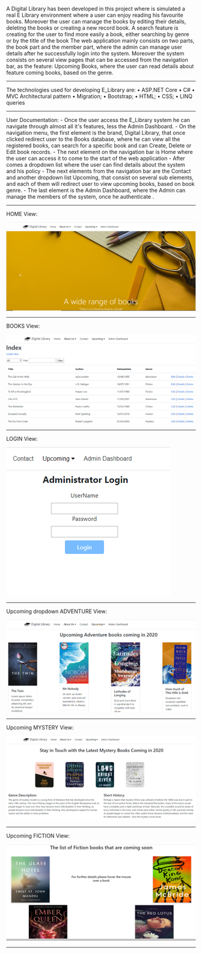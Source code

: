 A Digital Library has been developed in this project where is simulated a real E Library environment where a user can enjoy reading his favourite books. Moreover the user can manage the books by editing their details, deleting the books or creating a new record book. A search feature is creating for the user to find more easily a book, either searching by genre or by the title of the book
The web application mainly consists on two parts, the book part and the member part, where the admin can manage user details after he successfully login into the system. 
Moreover the system consists on several view pages that can be accessed from the navigation bar, as the feature: Upcoming Books, where the user can read details about feature coming books, based on the genre.

------------------------------------------------------------------------------------------------------------------------------------------
The technologies used for developing E_Library are:
•	ASP.NET Core
•	C#
•	MVC Architectural pattern
•	Migration;
•	Bootstrap;
•	HTML;
•	CSS;
•	LINQ queries

------------------------------------------------------------------------------------------------------------------------------------------
User Documentation:
    - Once the user access the E_Library system he can navigate through almost all it's features, less the Admin Dashboard. - On the navigation menu, the first element is the brand, Digital Library, that once clicked redirect user to the Books database, where he can view all the registered books, can search for a specific book and can Create, Delete or Edit book records.
    - The next element on the navigation bar is Home where the user can access it to come to the start of the web application
    - After comes a dropdown list where the user can find details about the system and his policy
    - The next elements from the navigation bar are the Contact and another dropdown list Upcoming, that consist on several sub elements, and each of them will redirect user to view upcoming books, based on book genre.
    - The last element is the Admin Dashboard, where the Admin can manage the members of the system, once he authenticate .

----------------------------------------------------------------------------------------------------------------------------------------
HOME View: 

![](wwwroot/Images/Home_View.png)

----------------------------------------------------------------------------------------------------------------------------------------
BOOKS View: 

![](wwwroot/Images/Books_View.png)

----------------------------------------------------------------------------------------------------------------------------------------
LOGIN View: 

![](wwwroot/Images/Admin_Dashboard_View.png)

----------------------------------------------------------------------------------------------------------------------------------------
Upcoming dropdown ADVENTURE View: 

![](wwwroot/Images/Upcoming_Adventure_View.png)

----------------------------------------------------------------------------------------------------------------------------------------
Upcoming MYSTERY View: 

![](wwwroot/Images/Upcoming_Mystery_View.PNG)

----------------------------------------------------------------------------------------------------------------------------------------
Upcoming FICTION View: 

![](wwwroot/Images/Upcoming_Fiction.png)

----------------------------------------------------------------------------------------------------------------------------------------
